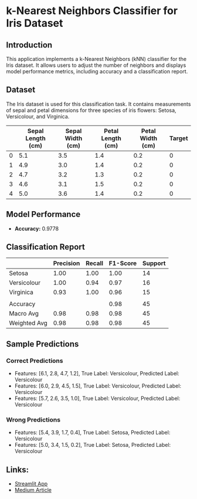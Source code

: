 # k-Nearest Neighbors Classifier for Iris Dataset

## Introduction
This application implements a k-Nearest Neighbors (kNN) classifier for the Iris dataset. It allows users to adjust the number of neighbors and displays model performance metrics, including accuracy and a classification report.

## Dataset
The Iris dataset is used for this classification task. It contains measurements of sepal and petal dimensions for three species of iris flowers: Setosa, Versicolour, and Virginica.

|   | Sepal Length (cm) | Sepal Width (cm) | Petal Length (cm) | Petal Width (cm) | Target |
|---|--------------------|------------------|-------------------|------------------|--------|
| 0 | 5.1                | 3.5              | 1.4               | 0.2              | 0      |
| 1 | 4.9                | 3.0              | 1.4               | 0.2              | 0      |
| 2 | 4.7                | 3.2              | 1.3               | 0.2              | 0      |
| 3 | 4.6                | 3.1              | 1.5               | 0.2              | 0      |
| 4 | 5.0                | 3.6              | 1.4               | 0.2              | 0      |

## Model Performance
- **Accuracy:** 0.9778

## Classification Report

|               | Precision | Recall | F1-Score | Support |
|---------------|-----------|--------|----------|---------|
| Setosa        | 1.00      | 1.00   | 1.00     | 14      |
| Versicolour   | 1.00      | 0.94   | 0.97     | 16      |
| Virginica     | 0.93      | 1.00   | 0.96     | 15      |
|               |           |        |          |         |
| Accuracy      |           |        | 0.98     | 45      |
| Macro Avg     | 0.98      | 0.98   | 0.98     | 45      |
| Weighted Avg  | 0.98      | 0.98   | 0.98     | 45      |

## Sample Predictions

### Correct Predictions
- Features: [6.1, 2.8, 4.7, 1.2], True Label: Versicolour, Predicted Label: Versicolour
- Features: [6.0, 2.9, 4.5, 1.5], True Label: Versicolour, Predicted Label: Versicolour
- Features: [5.7, 2.6, 3.5, 1.0], True Label: Versicolour, Predicted Label: Versicolour

### Wrong Predictions
- Features: [5.4, 3.9, 1.7, 0.4], True Label: Setosa, Predicted Label: Versicolour
- Features: [5.0, 3.4, 1.5, 0.2], True Label: Setosa, Predicted Label: Versicolour

## Links:
- [Streamlit App](https://infosquad8.streamlit.app/)
- [Medium Article](https://medium.com/@pravinelango66/k-nearest-neighbour-algorithm-dbce89f4d79a)
